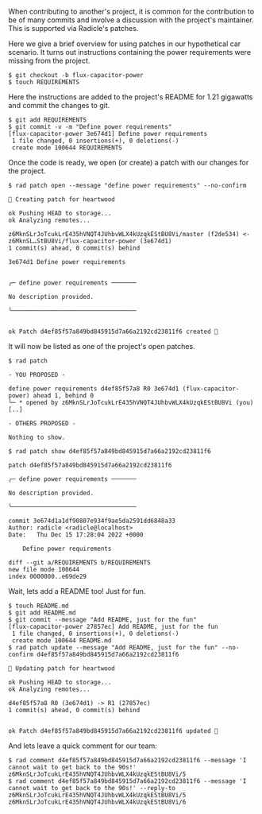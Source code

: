 When contributing to another's project, it is common for the contribution to be
of many commits and involve a discussion with the project's maintainer.  This is supported
via Radicle's patches.

Here we give a brief overview for using patches in our hypothetical car
scenario.  It turns out instructions containing the power requirements were
missing from the project.

```
$ git checkout -b flux-capacitor-power
$ touch REQUIREMENTS
```

Here the instructions are added to the project's README for 1.21 gigawatts and
commit the changes to git.

```
$ git add REQUIREMENTS
$ git commit -v -m "Define power requirements"
[flux-capacitor-power 3e674d1] Define power requirements
 1 file changed, 0 insertions(+), 0 deletions(-)
 create mode 100644 REQUIREMENTS
```

Once the code is ready, we open (or create) a patch with our changes for the project.

```
$ rad patch open --message "define power requirements" --no-confirm

🌱 Creating patch for heartwood

ok Pushing HEAD to storage...
ok Analyzing remotes...

z6MknSLrJoTcukLrE435hVNQT4JUhbvWLX4kUzqkEStBU8Vi/master (f2de534) <- z6MknSL…StBU8Vi/flux-capacitor-power (3e674d1)
1 commit(s) ahead, 0 commit(s) behind

3e674d1 Define power requirements


╭─ define power requirements ───────

No description provided.

╰───────────────────────────────────


ok Patch d4ef85f57a849bd845915d7a66a2192cd23811f6 created 🌱
```

It will now be listed as one of the project's open patches.

```
$ rad patch

- YOU PROPOSED -

define power requirements d4ef85f57a8 R0 3e674d1 (flux-capacitor-power) ahead 1, behind 0
└─ * opened by z6MknSLrJoTcukLrE435hVNQT4JUhbvWLX4kUzqkEStBU8Vi (you) [..]

- OTHERS PROPOSED -

Nothing to show.

$ rad patch show d4ef85f57a849bd845915d7a66a2192cd23811f6

patch d4ef85f57a849bd845915d7a66a2192cd23811f6

╭─ define power requirements ───────

No description provided.

╰───────────────────────────────────

commit 3e674d1a1df90807e934f9ae5da2591dd6848a33
Author: radicle <radicle@localhost>
Date:   Thu Dec 15 17:28:04 2022 +0000

    Define power requirements

diff --git a/REQUIREMENTS b/REQUIREMENTS
new file mode 100644
index 0000000..e69de29

```

Wait, lets add a README too! Just for fun.

```
$ touch README.md
$ git add README.md
$ git commit --message "Add README, just for the fun"
[flux-capacitor-power 27857ec] Add README, just for the fun
 1 file changed, 0 insertions(+), 0 deletions(-)
 create mode 100644 README.md
$ rad patch update --message "Add README, just for the fun" --no-confirm d4ef85f57a849bd845915d7a66a2192cd23811f6

🌱 Updating patch for heartwood

ok Pushing HEAD to storage...
ok Analyzing remotes...

d4ef85f57a8 R0 (3e674d1) -> R1 (27857ec)
1 commit(s) ahead, 0 commit(s) behind


ok Patch d4ef85f57a849bd845915d7a66a2192cd23811f6 updated 🌱

```

And lets leave a quick comment for our team:

```
$ rad comment d4ef85f57a849bd845915d7a66a2192cd23811f6 --message 'I cannot wait to get back to the 90s!'
z6MknSLrJoTcukLrE435hVNQT4JUhbvWLX4kUzqkEStBU8Vi/5
$ rad comment d4ef85f57a849bd845915d7a66a2192cd23811f6 --message 'I cannot wait to get back to the 90s!' --reply-to z6MknSLrJoTcukLrE435hVNQT4JUhbvWLX4kUzqkEStBU8Vi/5
z6MknSLrJoTcukLrE435hVNQT4JUhbvWLX4kUzqkEStBU8Vi/6
```
